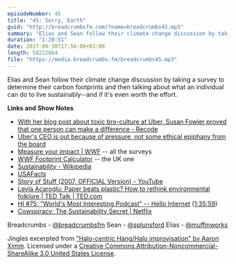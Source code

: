 ```yaml
---
episodeNumber: 45
title: "45: Sorry, Earth"
guid: "http://breadcrumbsfm.com/?name=breadcrumbs45.mp3"
summary: "Elias and Sean follow their climate change discussion by taking a survey to determine their carbon footprints and then talking about what an individual can do to live sustainably—and if it’s even worth the effort."
duration: "1:20:51"
date: 2017-06-30T17:56:00+03:00
length: 58212864
file: "https://media.breadcrumbs.fm/breadcrumbs45.mp3"
---
```

Elias and Sean follow their climate change discussion by taking a survey to determine their carbon footprints and then talking about what an individual can do to live sustainably--and if it's even worth the effort.

**Links and Show Notes** 
- [ With her blog post about toxic bro-culture at Uber, Susan Fowler proved that one person can make a difference - Recode](https://www.recode.net/2017/6/21/15844852/uber-toxic-bro-company-culture-susan-fowler-blog-post)
- [ Uber's CEO is out because of pressure, not some ethical epiphany from the board](https://m.signalvnoise.com/ubers-ceo-is-out-because-of-pressure-not-some-ethical-epiphany-from-the-board-87b6ce1927ea)
- [ Measure your impact | WWF](http://wwf.panda.org/how_you_can_help/live_green/footprint_calculator/) -- all the surveys
- [WWF Footprint Calculator](http://footprint.wwf.org.uk/) -- the UK one
- [Sustainability - Wikipedia](https://en.wikipedia.org/wiki/Sustainability?wprov=sfsi1)
- [USAFacts](https://usafacts.org/)
- [Story of Stuff (2007, OFFICIAL Version) - YouTube](https://www.youtube.com/watch?v=9GorqroigqM&feature=share)
- [ Leyla Acaroglu: Paper beats plastic? How to rethink environmental folklore | TED Talk | TED.com](https://www.ted.com/talks/leyla_acaroglu_paper_beats_plastic_how_to_rethink_environmental_folklore)
- [ HI #75: "World's Most Interesting Podcast" -- Hello Internet](http://www.hellointernet.fm/podcast/2016/12/19/hi-75-worlds-most-interesting-podcast) ([1:35:59](https://overcast.fm/+B1qxUQ_nE/1:35:59))
- [Cowspiracy: The Sustainability Secret | Netflix](https://www.netflix.com/title/80033772?s=i)

Breadcrumbs - [@breadcrumbsfm](https://twitter.com/breadcrumbsfm) Sean - [@splunsford](https://twitter.com/splunsford) Elias - [@muffinworks](https://twitter.com/muffinworks)

Jingles excerpted from [ "Halo-centric Hang/Halo improvisation" by Aaron Ximm](http://freemusicarchive.org/music/aaron_ximm/handpans_and_the_hang/). Licensed under a [Creative Commons Attribution-Noncommercial-ShareAlike 3.0 United States License](http://creativecommons.org/licenses/by-nc-sa/3.0/us/).